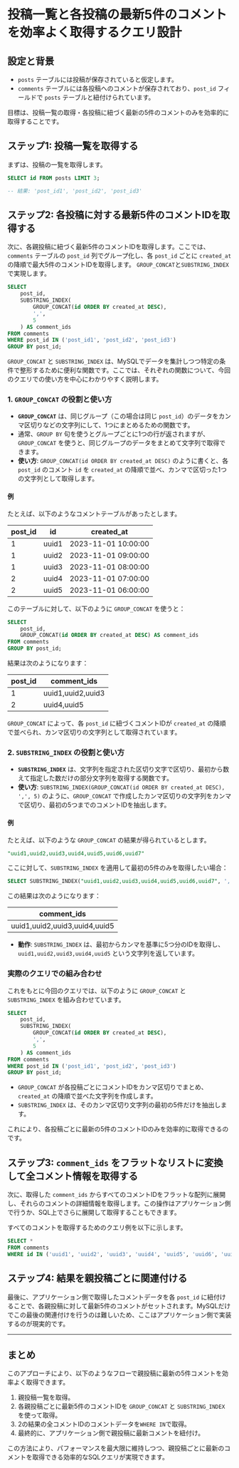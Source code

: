 # 投稿一覧と各投稿の最新5件のコメントを効率よく取得するクエリ設計

## 設定と背景
- `posts` テーブルには投稿が保存されていると仮定します。
- `comments` テーブルには各投稿へのコメントが保存されており、`post_id` フィールドで `posts` テーブルと紐付けられています。

目標は、投稿一覧の取得・各投稿に紐づく最新の5件のコメントのみを効率的に取得することです。

## ステップ1: 投稿一覧を取得する

まずは、投稿の一覧を取得します。

```sql
SELECT id FROM posts LIMIT 3;

-- 結果: 'post_id1', 'post_id2', 'post_id3'
```

## ステップ2: 各投稿に対する最新5件のコメントIDを取得する

次に、各親投稿に紐づく最新5件のコメントIDを取得します。ここでは、`comments` テーブルの `post_id` 列でグループ化し、各 `post_id` ごとに `created_at` の降順で最大5件のコメントIDを取得します。
`GROUP_CONCAT`と`SUBSTRING_INDEX`で実現します。

```sql
SELECT 
    post_id,
    SUBSTRING_INDEX(
        GROUP_CONCAT(id ORDER BY created_at DESC),
        ',',
        5
    ) AS comment_ids
FROM comments
WHERE post_id IN ('post_id1', 'post_id2', 'post_id3')
GROUP BY post_id;
```

`GROUP_CONCAT` と `SUBSTRING_INDEX` は、MySQLでデータを集計しつつ特定の条件で整形するために便利な関数です。ここでは、それぞれの関数について、今回のクエリでの使い方を中心にわかりやすく説明します。

### 1. `GROUP_CONCAT` の役割と使い方

- **`GROUP_CONCAT`** は、同じグループ（この場合は同じ `post_id`）のデータをカンマ区切りなどの文字列にして、1つにまとめるための関数です。
- 通常、`GROUP BY` 句を使うとグループごとに1つの行が返されますが、`GROUP_CONCAT` を使うと、同じグループのデータをまとめて文字列で取得できます。
- **使い方**: `GROUP_CONCAT(id ORDER BY created_at DESC)` のように書くと、各 `post_id` のコメント `id` を `created_at` の降順で並べ、カンマで区切った1つの文字列として取得します。

#### 例

たとえば、以下のようなコメントテーブルがあったとします。

| post_id | id    | created_at          |
|---------|-------|---------------------|
| 1       | uuid1 | 2023-11-01 10:00:00 |
| 1       | uuid2 | 2023-11-01 09:00:00 |
| 1       | uuid3 | 2023-11-01 08:00:00 |
| 2       | uuid4 | 2023-11-01 07:00:00 |
| 2       | uuid5 | 2023-11-01 06:00:00 |

このテーブルに対して、以下のように `GROUP_CONCAT` を使うと：

```sql
SELECT 
    post_id,
    GROUP_CONCAT(id ORDER BY created_at DESC) AS comment_ids
FROM comments
GROUP BY post_id;
```

結果は次のようになります：

| post_id | comment_ids         |
|---------|----------------------|
| 1       | uuid1,uuid2,uuid3   |
| 2       | uuid4,uuid5         |

`GROUP_CONCAT` によって、各 `post_id` に紐づくコメントIDが `created_at` の降順で並べられ、カンマ区切りの文字列として取得されています。

### 2. `SUBSTRING_INDEX` の役割と使い方

- **`SUBSTRING_INDEX`** は、文字列を指定された区切り文字で区切り、最初から数えて指定した数だけの部分文字列を取得する関数です。
- **使い方**: `SUBSTRING_INDEX(GROUP_CONCAT(id ORDER BY created_at DESC), ',', 5)` のように、`GROUP_CONCAT` で作成したカンマ区切りの文字列をカンマで区切り、最初の5つまでのコメントIDを抽出します。

#### 例

たとえば、以下のような `GROUP_CONCAT` の結果が得られているとします。

```sql
"uuid1,uuid2,uuid3,uuid4,uuid5,uuid6,uuid7"
```

ここに対して、`SUBSTRING_INDEX` を適用して最初の5件のみを取得したい場合：

```sql
SELECT SUBSTRING_INDEX("uuid1,uuid2,uuid3,uuid4,uuid5,uuid6,uuid7", ',', 5) AS comment_ids;
```

この結果は次のようになります：

| comment_ids        |
|--------------------|
| uuid1,uuid2,uuid3,uuid4,uuid5 |

- **動作**: `SUBSTRING_INDEX` は、最初からカンマを基準に5つ分のIDを取得し、`uuid1,uuid2,uuid3,uuid4,uuid5` という文字列を返しています。

### 実際のクエリでの組み合わせ

これをもとに今回のクエリでは、以下のように `GROUP_CONCAT` と `SUBSTRING_INDEX` を組み合わせています。

```sql
SELECT 
    post_id,
    SUBSTRING_INDEX(
        GROUP_CONCAT(id ORDER BY created_at DESC),
        ',',
        5
    ) AS comment_ids
FROM comments
WHERE post_id IN ('post_id1', 'post_id2', 'post_id3')
GROUP BY post_id;
```

- `GROUP_CONCAT` が各投稿ごとにコメントIDをカンマ区切りでまとめ、`created_at` の降順で並べた文字列を作成します。
- `SUBSTRING_INDEX` は、そのカンマ区切り文字列の最初の5件だけを抽出します。

これにより、各投稿ごとに最新の5件のコメントIDのみを効率的に取得できるのです。

## ステップ3: `comment_ids` をフラットなリストに変換して全コメント情報を取得する

次に、取得した `comment_ids` からすべてのコメントIDをフラットな配列に展開し、それらのコメントの詳細情報を取得します。この操作はアプリケーション側で行うか、SQL上でさらに展開して取得することもできます。

すべてのコメントを取得するためのクエリ例を以下に示します。

```sql
SELECT *
FROM comments
WHERE id IN ('uuid1', 'uuid2', 'uuid3', 'uuid4', 'uuid5', 'uuid6', 'uuid7', 'uuid8', 'uuid9', 'uuid10');
```

## ステップ4: 結果を親投稿ごとに関連付ける

最後に、アプリケーション側で取得したコメントデータを各 `post_id` に紐付けることで、各親投稿に対して最新5件のコメントがセットされます。MySQLだけでこの最後の関連付けを行うのは難しいため、ここはアプリケーション側で実装するのが現実的です。

---

## まとめ

このアプローチにより、以下のようなフローで親投稿に最新の5件コメントを効率よく取得できます。

1. 親投稿一覧を取得。
2. 各親投稿ごとに最新5件のコメントIDを `GROUP_CONCAT` と `SUBSTRING_INDEX` を使って取得。
3. 2の結果の全コメントIDのコメントデータを`WHERE IN`で取得。
4. 最終的に、アプリケーション側で親投稿に最新コメントを紐付け。

この方法により、パフォーマンスを最大限に維持しつつ、親投稿ごとに最新のコメントを取得できる効率的なSQLクエリが実現できます。
